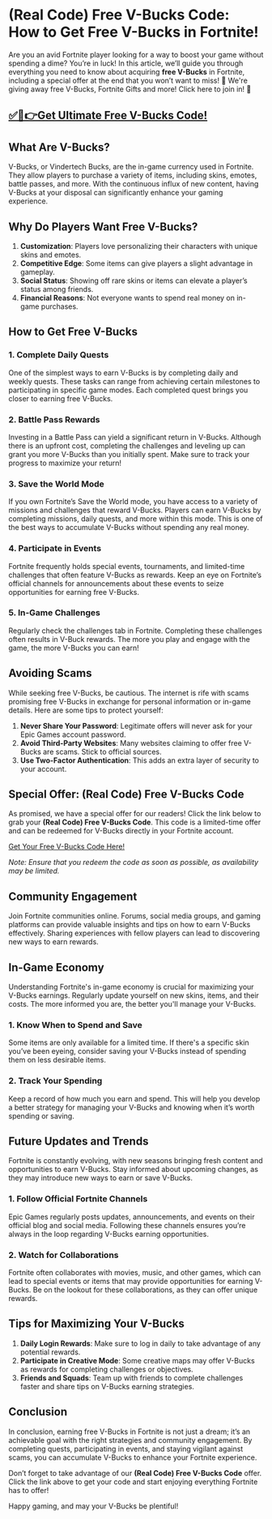 # (Real Code) Free V-Bucks Code: How to Get Free V-Bucks in Fortnite!

Are you an avid Fortnite player looking for a way to boost your game without spending a dime? You’re in luck! In this article, we’ll guide you through everything you need to know about acquiring **free V-Bucks** in Fortnite, including a special offer at the end that you won’t want to miss! 🎁 We're giving away free V-Bucks, Fortnite Gifts and more! Click here to join in! 🎁

## [✅🔴👉Get Ultimate Free V-Bucks Code!](https://mrlyons.github.io/freecode/)

## What Are V-Bucks?

V-Bucks, or Vindertech Bucks, are the in-game currency used in Fortnite. They allow players to purchase a variety of items, including skins, emotes, battle passes, and more. With the continuous influx of new content, having V-Bucks at your disposal can significantly enhance your gaming experience.

## Why Do Players Want Free V-Bucks?

1. **Customization**: Players love personalizing their characters with unique skins and emotes.
2. **Competitive Edge**: Some items can give players a slight advantage in gameplay.
3. **Social Status**: Showing off rare skins or items can elevate a player’s status among friends.
4. **Financial Reasons**: Not everyone wants to spend real money on in-game purchases.

## How to Get Free V-Bucks

### 1. **Complete Daily Quests**

One of the simplest ways to earn V-Bucks is by completing daily and weekly quests. These tasks can range from achieving certain milestones to participating in specific game modes. Each completed quest brings you closer to earning free V-Bucks.

### 2. **Battle Pass Rewards**

Investing in a Battle Pass can yield a significant return in V-Bucks. Although there is an upfront cost, completing the challenges and leveling up can grant you more V-Bucks than you initially spent. Make sure to track your progress to maximize your return!

### 3. **Save the World Mode**

If you own Fortnite’s Save the World mode, you have access to a variety of missions and challenges that reward V-Bucks. Players can earn V-Bucks by completing missions, daily quests, and more within this mode. This is one of the best ways to accumulate V-Bucks without spending any real money.

### 4. **Participate in Events**

Fortnite frequently holds special events, tournaments, and limited-time challenges that often feature V-Bucks as rewards. Keep an eye on Fortnite’s official channels for announcements about these events to seize opportunities for earning free V-Bucks.

### 5. **In-Game Challenges**

Regularly check the challenges tab in Fortnite. Completing these challenges often results in V-Buck rewards. The more you play and engage with the game, the more V-Bucks you can earn!

## Avoiding Scams

While seeking free V-Bucks, be cautious. The internet is rife with scams promising free V-Bucks in exchange for personal information or in-game details. Here are some tips to protect yourself:

1. **Never Share Your Password**: Legitimate offers will never ask for your Epic Games account password.
2. **Avoid Third-Party Websites**: Many websites claiming to offer free V-Bucks are scams. Stick to official sources.
3. **Use Two-Factor Authentication**: This adds an extra layer of security to your account.

## Special Offer: (Real Code) Free V-Bucks Code

As promised, we have a special offer for our readers! Click the link below to grab your **(Real Code) Free V-Bucks Code**. This code is a limited-time offer and can be redeemed for V-Bucks directly in your Fortnite account.

[Get Your Free V-Bucks Code Here!](#)

*Note: Ensure that you redeem the code as soon as possible, as availability may be limited.*

## Community Engagement

Join Fortnite communities online. Forums, social media groups, and gaming platforms can provide valuable insights and tips on how to earn V-Bucks effectively. Sharing experiences with fellow players can lead to discovering new ways to earn rewards.

## In-Game Economy

Understanding Fortnite's in-game economy is crucial for maximizing your V-Bucks earnings. Regularly update yourself on new skins, items, and their costs. The more informed you are, the better you'll manage your V-Bucks.

### 1. **Know When to Spend and Save**

Some items are only available for a limited time. If there's a specific skin you’ve been eyeing, consider saving your V-Bucks instead of spending them on less desirable items.

### 2. **Track Your Spending**

Keep a record of how much you earn and spend. This will help you develop a better strategy for managing your V-Bucks and knowing when it’s worth spending or saving.

## Future Updates and Trends

Fortnite is constantly evolving, with new seasons bringing fresh content and opportunities to earn V-Bucks. Stay informed about upcoming changes, as they may introduce new ways to earn or save V-Bucks.

### 1. **Follow Official Fortnite Channels**

Epic Games regularly posts updates, announcements, and events on their official blog and social media. Following these channels ensures you’re always in the loop regarding V-Bucks earning opportunities.

### 2. **Watch for Collaborations**

Fortnite often collaborates with movies, music, and other games, which can lead to special events or items that may provide opportunities for earning V-Bucks. Be on the lookout for these collaborations, as they can offer unique rewards.

## Tips for Maximizing Your V-Bucks

1. **Daily Login Rewards**: Make sure to log in daily to take advantage of any potential rewards.
2. **Participate in Creative Mode**: Some creative maps may offer V-Bucks as rewards for completing challenges or objectives.
3. **Friends and Squads**: Team up with friends to complete challenges faster and share tips on V-Bucks earning strategies.

## Conclusion

In conclusion, earning free V-Bucks in Fortnite is not just a dream; it’s an achievable goal with the right strategies and community engagement. By completing quests, participating in events, and staying vigilant against scams, you can accumulate V-Bucks to enhance your Fortnite experience. 

Don’t forget to take advantage of our **(Real Code) Free V-Bucks Code** offer. Click the link above to get your code and start enjoying everything Fortnite has to offer!

Happy gaming, and may your V-Bucks be plentiful!
